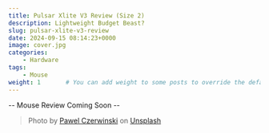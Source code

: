 ```yaml
---
title: Pulsar Xlite V3 Review (Size 2)
description: Lightweight Budget Beast?
slug: pulsar-xlite-v3-review
date: 2024-09-15 08:14:23+0000
image: cover.jpg
categories:
    - Hardware
tags:
    - Mouse
weight: 1       # You can add weight to some posts to override the default sorting (date descending)
---
```


-- Mouse Review Coming Soon --

> Photo by [Pawel Czerwinski](https://unsplash.com/@pawel_czerwinski) on [Unsplash](https://unsplash.com/)
